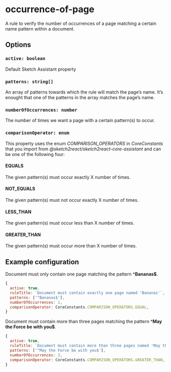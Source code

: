 # occurrence-of-page

A rule to verify the number of occurrences of a page matching a certain name pattern within a
document.

## Options

### `active: boolean`

Default Sketch Assistant property

### `patterns: string[]`

An array of patterns towards which the rule will match the page’s name. It’s enought that one of the
patterns in the array matches the page’s name.

### `numberOfOccurrences: number`

The number of times we want a page with a certain pattern(s) to occur.

### `comparisonOperator: enum`

This property uses the enum _COMPARISON_OPERATORS_ in _CoreConstants_ that you import from
_@sketch2react/sketch2react-core-assistant_ and can be one of the following four:

#### EQUALS

The given pattern(s) must occur exactly X number of times.

#### NOT_EQUALS

The given pattern(s) must not occur exactly X number of times.

#### LESS_THAN

The given pattern(s) must occur less than X number of times.

#### GREATER_THAN

The given pattern(s) must occur more than X number of times.

## Example configuration

Document must only contain one page matching the pattern **^Bananas\$**.

```javascript
{
  active: true,
  ruleTitle: `Document must contain exactly one page named 'Bananas'`,
  patterns: ['^Bananas$'],
  numberOfOccurrences: 1,
  comparisonOperator: CoreConstants.COMPARISON_OPERATORS.EQUAL,
}
```

Document must contain more than three pages matching the pattern **^May the Force be with you\$**.

```javascript
{
  active: true,
  ruleTitle: `Document must contain more than three pages named 'May the Force be with you'`,
  patterns: ['^May the Force be with you$'],
  numberOfOccurrences: 3,
  comparisonOperator: CoreConstants.COMPARISON_OPERATORS.GREATER_THAN,
}
```
